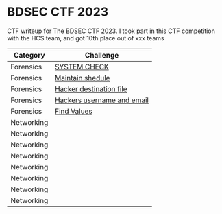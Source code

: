 # BDSEC CTF 2023
CTF writeup for The BDSEC CTF 2023. I took part in this CTF competition with the HCS team, and got 10th place out of xxx teams

| Category | Challenge |
| --- | --- |
| Forensics | [SYSTEM CHECK](/BDSec%20CTF%202023/SYSTEM%20CHECK/)
| Forensics | [Maintain shedule](/BDSec%20CTF%202023/Maintain%20shedule/)
| Forensics | [Hacker destination file](/BDSec%20CTF%202023/Hacker%20destination%20file/)
| Forensics | [Hackers username and email](/BDSec%20CTF%202023/Hackers%20username%20and%20email/)
| Forensics | [Find Values](/BDSec%20CTF%202023/Find%20Values/)
| Networking | [](/BDSec%20CTF%202023/)
| Networking | [](/BDSec%20CTF%202023/)
| Networking | [](/BDSec%20CTF%202023/)
| Networking | [](/BDSec%20CTF%202023/)
| Networking | [](/BDSec%20CTF%202023/)
| Networking | [](/BDSec%20CTF%202023/)
| Networking | [](/BDSec%20CTF%202023/)
| Networking | [](/BDSec%20CTF%202023/)